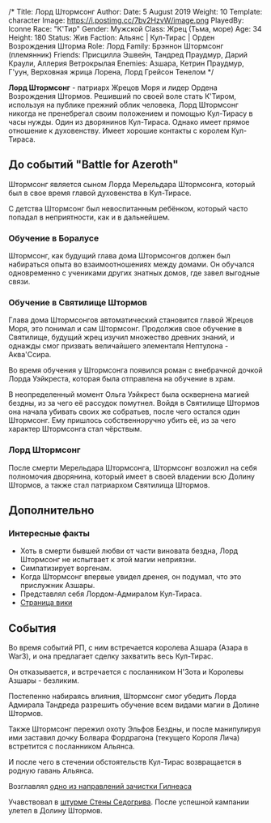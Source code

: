 /*
Title: Лорд Штормсонг
Author:
Date: 5 August 2019
Weight: 10
Template: character
Image: https://i.postimg.cc/7bv2HzvW/image.png
PlayedBy: Iconne
Race: "К'Тир"
Gender: Мужской
Class: Жрец (Тьма, море)
Age: 34
Height: 180
Status: Жив
Faction: Альянс | Кул-Тирас | Орден Возрождения Шторма
Role: Лорд
Family: Брэннон Штормсонг (племянник)
Friends: Присцилла Эшвейн, Тандред Праудмур, Дарий Краули, Аллерия Ветрокрылая
Enemies: Азшара, Кетрин Праудмур, Г'уун, Верховная жрица Лорена, Лорд Грейсон Тенелом
*/

**Лорд Штормсонг** - патриарх Жрецов Моря и лидер Ордена Возрождения Штормов. Решивший по своей воле стать К'Тиром, используя на публике прежний облик человека, Лорд Штормсонг никогда не пренебрегал своим положением и помощью Кул-Тирасу в часы нужды. Один из дворянинов Кул-Тираса. Однако имеет прямое отношение к духовенству. Имеет хорошие контакты с королем Кул-Тираса.

## До событий "Battle for Azeroth"
Штормсонг является сыном Лорда Мерельдара Штормсонга, который был в свое время главой духовенства в Кул-Тирасе.

С детства Штормсонг был невоспитанным ребёнком, который часто попадал в неприятности, как и в дальнейшем.

### Обучение в Боралусе
Штормсонг, как будущий глава дома Штормсонгов должен был набираться опыта во взаимоотношениях между домами. Он обучался одновременно с учениками других знатных домов, где завел выгодные связи.

### Обучение в Святилище Штормов
Глава дома Штормсонгов автоматический становится главой Жрецов Моря, это понимал и сам Штормсонг. Продолжив свое обучение в Святилище, будущий жрец изучил множество древних знаний, и однажды смог призвать величайшего элементаля Нептулона - Аква'Ссира.

Во время обучения у Штормсонга появился роман с внебрачной дочкой Лорда Уэйкреста, которая была отправлена на обучение в храм.

В неопределенный момент Ольга Уэйкрест была осквернена магией бездны, из за чего её рассудок помутнел. Войдя в Святилище Штормов она начала убивать своих же собратьев, после чего остался один Штормсонг. Ему пришлось собственноручно убить её, из за чего характер Штормсонга стал чёрствым.

### Лорд Штормсонг
После смерти Мерельдара Штормсонга, Штормсонг возложил на себя полномочия дворянина, который имеет в своей владении всю Долину Штормов, а также стал патриархом Святилища Штормов.

## Дополнительно

### Интересные факты
- Хоть в смерти бывшей любви от части виновата бездна, Лорд Штормсонг не испытвает к этой магии неприязни.
- Симпатизирует воргенам.
- Когда Штормсонг впервые увидел дренея, он подумал, что это прислужник Азшары.
- Представлял себя Лордом-Адмиралом Кул-Тираса.
- [Страница вики](https://ru.wowhead.com/npc=139737/%D0%BB%D0%BE%D1%80%D0%B4-%D1%88%D1%82%D0%BE%D1%80%D0%BC%D1%81%D0%BE%D0%BD%D0%B3)



## События
Во время событий РП, с ним встречается королева Азшара (Азара в War3), и она предлагает сделку захватить весь Кул-Тирас.

Он отказывается, и встречается с посланником Н'Зота и Королевы Азшары - безликим.

Постепенно набираясь влияния, Штормсонг смог убедить Лорда Адмирала Тандреда разрешить обучение всем видами магии в Долине Штормов.

Также Штормсонг пережил охоту Эльфов Бездны, и после манипулируя ими заставил дочку Болвара Фордрагона (текущего Короля Лича) встретится с посланником Альянса.

И после чего в стечении обстоятельств Кул-Тирас возвращается в родную гавань Альянса.

Возглавлял [одно из направлений зачистки Гилнеаса](/events/gilneas-assault)

Учавствовал в [штурме Стены Седогрива](/events/fall-of-the-wall). После успешной кампании улетел в Долину Штормов.